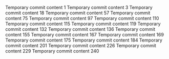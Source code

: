 Temporary commit content 1
Temporary commit content 3
Temporary commit content 18
Temporary commit content 57
Temporary commit content 75
Temporary commit content 97
Temporary commit content 110
Temporary commit content 115
Temporary commit content 119
Temporary commit content 132
Temporary commit content 136
Temporary commit content 155
Temporary commit content 167
Temporary commit content 169
Temporary commit content 175
Temporary commit content 184
Temporary commit content 201
Temporary commit content 226
Temporary commit content 229
Temporary commit content 240
